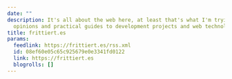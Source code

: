 ```yaml
---
date: ""
description: It's all about the web here, at least that's what I'm trying to do. From
  opinions and practical guides to development projects and web technologies.
title: frittiert.es
params:
  feedlink: https://frittiert.es/rss.xml
  id: 08ef60e05c65c925679e0e3341fd0122
  link: https://frittiert.es
  blogrolls: []
---
```

